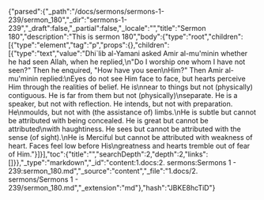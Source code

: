 {"parsed":{"_path":"/docs/sermons/sermons-1-239/sermon_180","_dir":"sermons-1-239","_draft":false,"_partial":false,"_locale":"","title":"Sermon 180","description":"This is sermon 180","body":{"type":"root","children":[{"type":"element","tag":"p","props":{},"children":[{"type":"text","value":"Dhi`lib al-Yamani asked Amir al-mu'minin whether he had seen Allah, when he replied,\n\"Do I worship one whom I have not seen?\" Then he enquired, \"How have you seen\nHim?\" Then Amir al-mu'minin replied:\nEyes do not see Him face to face, but hearts perceive Him through the realities of belief. He is\nnear to things but not (physically) contiguous. He is far from them but not (physically)\nseparate. He is a speaker, but not with reflection. He intends, but not with preparation. He\nmoulds, but not with (the assistance of) limbs.\nHe is subtle but cannot be attributed with being concealed. He is great but cannot be attributed\nwith haughtiness. He sees but cannot be attributed with the sense (of sight).\nHe is Merciful but cannot be attributed with weakness of heart. Faces feel low before His\ngreatness and hearts tremble out of fear of Him."}]}],"toc":{"title":"","searchDepth":2,"depth":2,"links":[]}},"_type":"markdown","_id":"content:1.docs:2. sermons:Sermons 1 - 239:sermon_180.md","_source":"content","_file":"1.docs/2. sermons/Sermons 1 - 239/sermon_180.md","_extension":"md"},"hash":"JBKE8hcTiD"}